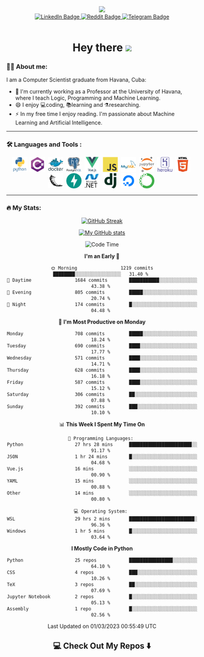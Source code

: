 <!--
**lorainemg/lorainemg** is a ✨ _special_ ✨ repository because its `README.md` (this file) appears on your GitHub profile.

Here are some ideas to get you started:
-->
<div id="header" align="center">
  <img src="https://media.giphy.com/media/L1R1tvI9svkIWwpVYr/giphy.gif" width="300"/>
  <div id="badges">
    <a href="https://www.linkedin.com/in/lorainemg">
      <img src="https://img.shields.io/badge/LinkedIn-blue?style=for-the-badge&logo=linkedin&logoColor=white" alt="LinkedIn Badge"/>
    </a>
    <a href="https://www.reddit.com/user/u_knothing">
      <img src="https://img.shields.io/badge/Reddit-red?logo=reddit&logoColor=white&style=for-the-badge" alt="Reddit Badge"/>
    </a>
    <a href="https://t.me/u_knothing">
      <img src="https://img.shields.io/badge/Telegram-white?logo=telegram&style=for-the-badge" alt="Telegram Badge"/>
    </a>
  </div>
  <img src="https://komarev.com/ghpvc/?username=lorainemg&style=flat-square&color=red" alt=""/>
</div>

<h1 align="center">Hey there <img src="https://media.giphy.com/media/hvRJCLFzcasrR4ia7z/giphy.gif" width="40"></h1>

<!-- ![Jokes Card](https://readme-jokes.vercel.app/api?hideBorder&theme=react) -->

### 👩‍💻 About me:

I am a  Computer Scientist graduate from Havana, Cuba:

- 🔭 I'm currently working as a Professor at the University of Havana, where I teach Logic, Programming and Machine Learning.
- 😄 I enjoy 💻coding, 📚learning and ⚗️researching.
- ⚡ In my free time I enjoy reading. I'm passionate about Machine Learning and Artificial Intelligence.
<!-- - :mailbox:How to reach me: [![Linkedin Badge](https://img.shields.io/badge/Loraine-blue?style=flat&logo=Linkedin&logoColor=white)](https://www.linkedin.com/in/lorainemg) -->

---

### :hammer_and_wrench: Languages and Tools :
<div align="center">
  <img src="https://github.com/devicons/devicon/blob/master/icons/python/python-original-wordmark.svg" title="Python" alt="Python" width="40" height="40"/>&nbsp;
    <img src="https://github.com/devicons/devicon/blob/master/icons/csharp/csharp-original.svg" title="CSharp" alt="CSharp" width="40" height="40"/>&nbsp;
<!--     <img src="https://github.com/devicons/devicon/blob/master/icons/typescript/typescript-original.svg" title="Typescript" alt="Typescript" width="40" height="40"/>&nbsp; -->
    <img src="https://github.com/devicons/devicon/blob/master/icons/docker/docker-original-wordmark.svg" title="Docker" alt="Docker" width="40" height="40"/>&nbsp;
    <img src="https://github.com/devicons/devicon/blob/master/icons/postgresql/postgresql-original-wordmark.svg" title="PostgreSQL" alt="PostgreSQL" width="40" height="40"/>&nbsp;
  <img src="https://github.com/devicons/devicon/blob/master/icons/vuejs/vuejs-original-wordmark.svg" title="Vue" alt="Vue" width="40" height="40"/>&nbsp;
<!--     <img src="https://github.com/devicons/devicon/blob/master/icons/pandas/pandas-original-wordmark.svg" title="Pandas" alt="Pandas" width="40" height="40"/>&nbsp; -->
<!--   <img src="https://github.com/devicons/devicon/blob/master/icons/tensorflow/tensorflow-original-wordmark.svg" title="Tensorflow" alt="Tensorflow" width="80" height="40"/>&nbsp; -->
<!--   <img src="https://github.com/devicons/devicon/blob/master/icons/tailwindcss/tailwindcss-original-wordmark.svg" title="Tailwind" alt="Tailwind" width="40" height="40"/>&nbsp; -->
<!--   <img src="https://github.com/devicons/devicon/blob/master/icons/sqlalchemy/sqlalchemy-original-wordmark.svg" title="SQLAlchemy" alt="SQLAlchemy" width="40" height="40"/>&nbsp; -->
<!--     <img src="https://github.com/devicons/devicon/blob/master/icons/pytest/pytest-original-wordmark.svg" title="Pytest" alt="Pytest" width="40" height="40"/>&nbsp; -->
    <img src="https://github.com/devicons/devicon/blob/master/icons/javascript/javascript-original.svg" title="JavaScript" alt="JavaScript" width="40" height="40"/>&nbsp;
<!--     <img src="https://github.com/devicons/devicon/blob/master/icons/numpy/numpy-original-wordmark.svg" title="Numpy" alt="Numpy" width="40" height="40"/>&nbsp; -->
<!--     <img src="https://github.com/devicons/devicon/blob/master/icons/npm/npm-original-wordmark.svg" title="NPM" alt="NPM" width="40" height="40"/>&nbsp; -->
<!--     <img src="https://github.com/devicons/devicon/blob/master/icons/nodejs/nodejs-original-wordmark.svg" title="nodejs" alt="nodejs" width="40" height="40"/>&nbsp; -->
    <img src="https://github.com/devicons/devicon/blob/master/icons/mysql/mysql-original-wordmark.svg" title="MySQL" alt="MySQL" width="40" height="40"/>&nbsp;
<!--     <img src="https://github.com/devicons/devicon/blob/master/icons/mongodb/mongodb-original-wordmark.svg" title="mongodb" alt="mongodb" width="40" height="40"/>&nbsp; -->
<!--     <img src="https://github.com/devicons/devicon/blob/master/icons/linux/linux-original.svg" title="linux" alt="linux" width="40" height="40"/>&nbsp; -->
<!--     <img src="https://github.com/devicons/devicon/blob/master/icons/latex/latex-original.svg" title="latex" alt="latex" width="40" height="40"/>&nbsp; -->
    <img src="https://github.com/devicons/devicon/blob/master/icons/jupyter/jupyter-original-wordmark.svg" title="Jupyter" alt="Jupyter" width="40" height="40"/>&nbsp;
    <img src="https://github.com/devicons/devicon/blob/master/icons/heroku/heroku-original-wordmark.svg" title="Heroku" alt="Heroku" width="40" height="40"/>&nbsp;
    <img src="https://github.com/devicons/devicon/blob/master/icons/html5/html5-original-wordmark.svg" title="HTML5" alt="HTML5" width="40" height="40"/>&nbsp;
    <img src="https://github.com/devicons/devicon/blob/master/icons/flask/flask-original.svg" title="Flask" alt="Flask" width="40" height="40"/>&nbsp;
    <img src="https://github.com/devicons/devicon/blob/master/icons/fastapi/fastapi-plain.svg" title="Fastapi" alt="Fastapi" width="40" height="40"/>&nbsp;
    <img src="https://github.com/devicons/devicon/blob/master/icons/dot-net/dot-net-original-wordmark.svg" title="DotNET" alt="DotNET" width="40" height="40"/>&nbsp;
    <img src="https://github.com/devicons/devicon/blob/master/icons/django/django-plain.svg" title="Django" alt="Django" width="40" height="40"/>&nbsp;
    <img src="https://github.com/devicons/devicon/blob/master/icons/digitalocean/digitalocean-original.svg" title="DigitalOcean" alt="DigitalOcean" width="40" height="40"/>&nbsp;
<!--     <img src="https://github.com/devicons/devicon/blob/master/icons/bash/bash-original.svg" title="bash" alt="bash" width="40" height="40"/>&nbsp; -->
    <img src="https://github.com/devicons/devicon/blob/master/icons/anaconda/anaconda-original.svg" title="Anaconda" alt="Anaconda" width="40" height="40"/>&nbsp;
</div>

---

### :fire: My Stats:

<div align="center">
  
[![GitHub Streak](http://github-readme-streak-stats.herokuapp.com?user=lorainemg&theme=github-dark-blue&hide_border=true)](https://github.com/lorainemg)

[![My GitHub stats](https://github-readme-stats.vercel.app/api?username=lorainemg&theme=github_dark&count_private=true&show_icons=true&hide_border=true)](https://github.com/lorainemg)

<!-- [![Readme Card](https://github-readme-stats.vercel.app/api/pin/?username=lorainemg&repo=lorainemg)](https://github.com/anuraghazra/github-readme-stats) -->


<!-- [![Top Langs](https://github-readme-stats.vercel.app/api/top-langs/?username=lorainemg&layout=compact&theme=github_dark&hide_border=true&hide=css&count_private=true)](https://github.com/lorainemg) -->

<!--START_SECTION:waka-->
![Code Time](http://img.shields.io/badge/Code%20Time-381%20hrs%2041%20mins-blue)

**I'm an Early 🐤** 

```text
🌞 Morning                1219 commits        ████████░░░░░░░░░░░░░░░░░   31.40 % 
🌆 Daytime                1684 commits        ███████████░░░░░░░░░░░░░░   43.38 % 
🌃 Evening                805 commits         █████░░░░░░░░░░░░░░░░░░░░   20.74 % 
🌙 Night                  174 commits         █░░░░░░░░░░░░░░░░░░░░░░░░   04.48 % 
```
📅 **I'm Most Productive on Monday** 

```text
Monday                   708 commits         █████░░░░░░░░░░░░░░░░░░░░   18.24 % 
Tuesday                  690 commits         ████░░░░░░░░░░░░░░░░░░░░░   17.77 % 
Wednesday                571 commits         ████░░░░░░░░░░░░░░░░░░░░░   14.71 % 
Thursday                 628 commits         ████░░░░░░░░░░░░░░░░░░░░░   16.18 % 
Friday                   587 commits         ████░░░░░░░░░░░░░░░░░░░░░   15.12 % 
Saturday                 306 commits         ██░░░░░░░░░░░░░░░░░░░░░░░   07.88 % 
Sunday                   392 commits         ███░░░░░░░░░░░░░░░░░░░░░░   10.10 % 
```


📊 **This Week I Spent My Time On** 

```text
💬 Programming Languages: 
Python                   27 hrs 28 mins      ███████████████████████░░   91.17 % 
JSON                     1 hr 24 mins        █░░░░░░░░░░░░░░░░░░░░░░░░   04.68 % 
Vue.js                   16 mins             ░░░░░░░░░░░░░░░░░░░░░░░░░   00.90 % 
YAML                     15 mins             ░░░░░░░░░░░░░░░░░░░░░░░░░   00.88 % 
Other                    14 mins             ░░░░░░░░░░░░░░░░░░░░░░░░░   00.80 % 

💻 Operating System: 
WSL                      29 hrs 2 mins       ████████████████████████░   96.36 % 
Windows                  1 hr 5 mins         █░░░░░░░░░░░░░░░░░░░░░░░░   03.64 % 
```

**I Mostly Code in Python** 

```text
Python                   25 repos            ████████████████░░░░░░░░░   64.10 % 
CSS                      4 repos             ███░░░░░░░░░░░░░░░░░░░░░░   10.26 % 
TeX                      3 repos             ██░░░░░░░░░░░░░░░░░░░░░░░   07.69 % 
Jupyter Notebook         2 repos             █░░░░░░░░░░░░░░░░░░░░░░░░   05.13 % 
Assembly                 1 repo              █░░░░░░░░░░░░░░░░░░░░░░░░   02.56 % 
```




 Last Updated on 01/03/2023 00:55:49 UTC
<!--END_SECTION:waka-->

<h2  align="center">💻 Check Out My Repos ⬇️ </h2>
  
